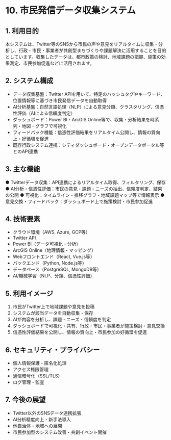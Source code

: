 # 10. 市民発信データ収集システム

## 1. 利用目的

本システムは、Twitter等のSNSから市民の声や意見をリアルタイムに収集・分析し、行政・市民・事業者が共創型まちづくりや課題解決に活用することを目的としています。収集したデータは、都市政策の検討、地域課題の把握、施策の効果測定、市民参加促進などに活用されます。

## 2. システム構成

- データ収集基盤：Twitter APIを用いて、特定のハッシュタグやキーワード、位置情報等に基づき市民発信データを自動取得
- AI分析基盤：自然言語処理（NLP）による意見分類、クラスタリング、信憑性評価（AIによる信頼度判定）
- ダッシュボード：Power BI・ArcGIS Online等で、収集・分析結果を時系列・地図・グラフで可視化
- フィードバック機能：信憑性評価結果をリアルタイム公開し、情報の質向上・好循環を促進
- 既存行政システム連携：シティダッシュボード・オープンデータポータル等とのAPI連携

## 3. 主な機能

● Twitterデータ収集：API連携によるリアルタイム取得、フィルタリング、保存
● AI分析・信憑性評価：市民の意見・課題・ニーズの抽出、信頼度判定、結果の公開
● 可視化：タイムライン・推移グラフ・地域課題マップ等で情報表示
● 意見交換・フィードバック：ダッシュボード上で施策検討・市民参加促進

## 4. 技術要素

- クラウド環境（AWS, Azure, GCP等）
- Twitter API
- Power BI（データ可視化・分析）
- ArcGIS Online（地理情報・マッピング）
- Webフロントエンド（React, Vue.js等）
- バックエンド（Python, Node.js等）
- データベース（PostgreSQL, MongoDB等）
- AI/機械学習（NLP、分類、信憑性評価）

## 5. 利用イメージ

1. 市民がTwitter上で地域課題や意見を投稿
2. システムが該当データを自動収集・保存
3. AIが内容を分析し、課題・ニーズ・信頼度を判定
4. ダッシュボードで可視化・共有、行政・市民・事業者が施策検討・意見交換
5. 信憑性評価結果を公開し、情報の質向上・市民参加の好循環を促進

## 6. セキュリティ・プライバシー

- 個人情報保護・匿名化処理
- アクセス権限管理
- 通信暗号化（SSL/TLS）
- ログ管理・監査

## 7. 今後の展望

- Twitter以外のSNSデータ連携拡張
- AI分析精度向上・新手法導入
- 他自治体・地域への展開
- 市民参加型のシステム改善・共創イベント開催
